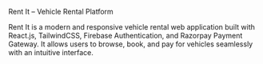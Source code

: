 
Rent It – Vehicle Rental Platform

Rent It is a modern and responsive vehicle rental web application built with React.js, TailwindCSS, Firebase Authentication, and Razorpay Payment Gateway. It allows users to browse, book, and pay for vehicles seamlessly with an intuitive interface.
